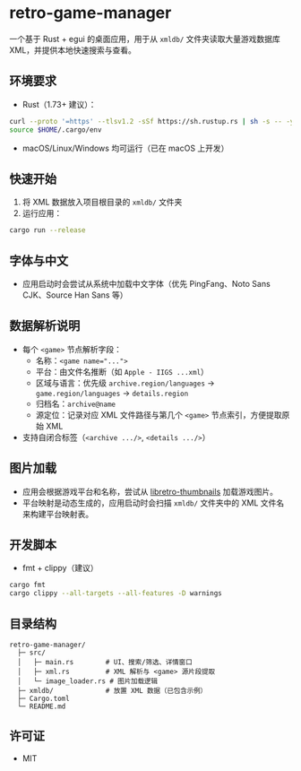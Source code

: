 # retro-game-manager

一个基于 Rust + egui 的桌面应用，用于从 `xmldb/` 文件夹读取大量游戏数据库 XML，并提供本地快速搜索与查看。

## 环境要求
- Rust（1.73+ 建议）：
```bash
curl --proto '=https' --tlsv1.2 -sSf https://sh.rustup.rs | sh -s -- -y
source $HOME/.cargo/env
```
- macOS/Linux/Windows 均可运行（已在 macOS 上开发）

## 快速开始
1. 将 XML 数据放入项目根目录的 `xmldb/` 文件夹
2. 运行应用：
```bash
cargo run --release
```

## 字体与中文
- 应用启动时会尝试从系统中加载中文字体（优先 PingFang、Noto Sans CJK、Source Han Sans 等）

## 数据解析说明
- 每个 `<game>` 节点解析字段：
  - 名称：`<game name="...">`
  - 平台：由文件名推断（如 `Apple - IIGS ...xml`）
  - 区域与语言：优先级 `archive.region/languages` → `game.region/languages` → `details.region`
  - 归档名：`archive@name`
  - 源定位：记录对应 XML 文件路径与第几个 `<game>` 节点索引，方便提取原始 XML
- 支持自闭合标签（`<archive .../>`, `<details .../>`）

## 图片加载
- 应用会根据游戏平台和名称，尝试从 [libretro-thumbnails](https://github.com/libretro-thumbnails) 加载游戏图片。
- 平台映射是动态生成的，应用启动时会扫描 `xmldb/` 文件夹中的 XML 文件名来构建平台映射表。

## 开发脚本
- fmt + clippy（建议）
```bash
cargo fmt
cargo clippy --all-targets --all-features -D warnings
```

## 目录结构
```
retro-game-manager/
  ├─ src/
  │   ├─ main.rs        # UI、搜索/筛选、详情窗口
  │   ├─ xml.rs         # XML 解析与 <game> 源片段提取
  │   └─ image_loader.rs # 图片加载逻辑
  ├─ xmldb/             # 放置 XML 数据（已包含示例）
  ├─ Cargo.toml
  └─ README.md
```

## 许可证
- MIT
